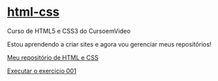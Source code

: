# <a href="https://github.com/Wellyson-Alcantara/html-css">html-css</a>
 Curso de HTML5 e CSS3 do CursoemVideo

 Estou aprendendo a criar sites e agora vou gerenciar meus repositórios!

<a href="https://github.com/Wellyson-Alcantara/html-css">Meu repositório de HTML e CSS </a>

<a href="https://wellyson-alcantara.github.io/html-css/exercicios/ex001/index.html"> Executar o exercicio 001 </a>